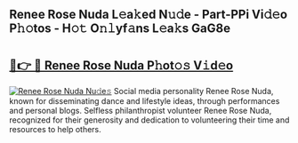 ## Renee Rose Nuda L𝚎a𝚔ed N𝚞𝚍e - Part-PPi Vi𝚍𝚎o P𝚑𝚘tos - H𝚘𝚝 O𝚗𝚕yf𝚊ns L𝚎a𝚔s GaG8e

# <h2><a href="http://kf1fug.oniu.top/?m=Renee+Rose+Nuda">🔗👉 🔴 Renee Rose Nuda P𝚑ot𝚘𝚜 V𝚒d𝚎o</a></h2>

[![Renee Rose Nuda Nu𝚍e𝚜](https://i.imgur.com/0qMVB7G.gif)](http://kf1fug.oniu.top/?m=Renee+Rose+Nuda)
Social media personality Renee Rose Nuda, known for disseminating dance and lifestyle ideas, through performances and personal blogs. Selfless philanthropist volunteer Renee Rose Nuda, recognized for their generosity and dedication to volunteering their time and resources to help others.  
